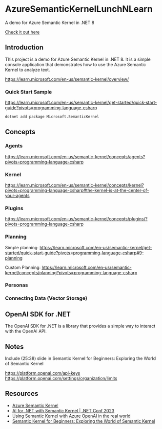 # AzureSemanticKernelLunchNLearn

A demo for Azure Semantic Kernel in .NET 8 

[Check it out here](http://localhost:5225/)

## Introduction

This project is a demo for Azure Semantic Kernel in .NET 8. It is a simple console application that demonstrates how to use the Azure Semantic Kernel to analyze text.

https://learn.microsoft.com/en-us/semantic-kernel/overview/

### Quick Start Sample

https://learn.microsoft.com/en-us/semantic-kernel/get-started/quick-start-guide?pivots=programming-language-csharp

```bash
dotnet add package Microsoft.SemanticKernel
```

## Concepts

### Agents

https://learn.microsoft.com/en-us/semantic-kernel/concepts/agents?pivots=programming-language-csharp

### Kernel

https://learn.microsoft.com/en-us/semantic-kernel/concepts/kernel?pivots=programming-language-csharp#the-kernel-is-at-the-center-of-your-agents

### Plugins

https://learn.microsoft.com/en-us/semantic-kernel/concepts/plugins/?pivots=programming-language-csharp

### Planning

Simple planning:
https://learn.microsoft.com/en-us/semantic-kernel/get-started/quick-start-guide?pivots=programming-language-csharp#9-planning

Custom Planning: 
https://learn.microsoft.com/en-us/semantic-kernel/concepts/planning?pivots=programming-language-csharp

### Personas

### Connecting Data (Vector Storage)

## OpenAI SDK for .NET

The OpenAI SDK for .NET is a library that provides a simple way to interact with the OpenAI API.

## Notes

Include (25:38) slide in Semantic Kernel for Beginners: Exploring the World of Semantic Kernel

https://platform.openai.com/api-keys
https://platform.openai.com/settings/organization/limits

## Resources

- [Azure Semantic Kernel](https://learn.microsoft.com/en-us/semantic-kernel/overview/)
- [AI for .NET with Semantic Kernel | .NET Conf 2023](https://www.youtube.com/watch?v=Bnszrmve5tg)
- [Using Semantic Kernel with Azure OpenAI in the real world](https://www.youtube.com/watch?v=-DSNHY_J0Wg)
- [Semantic Kernel for Beginners: Exploring the World of Semantic Kernel](https://www.youtube.com/watch?v=ku3jEkjC09A)